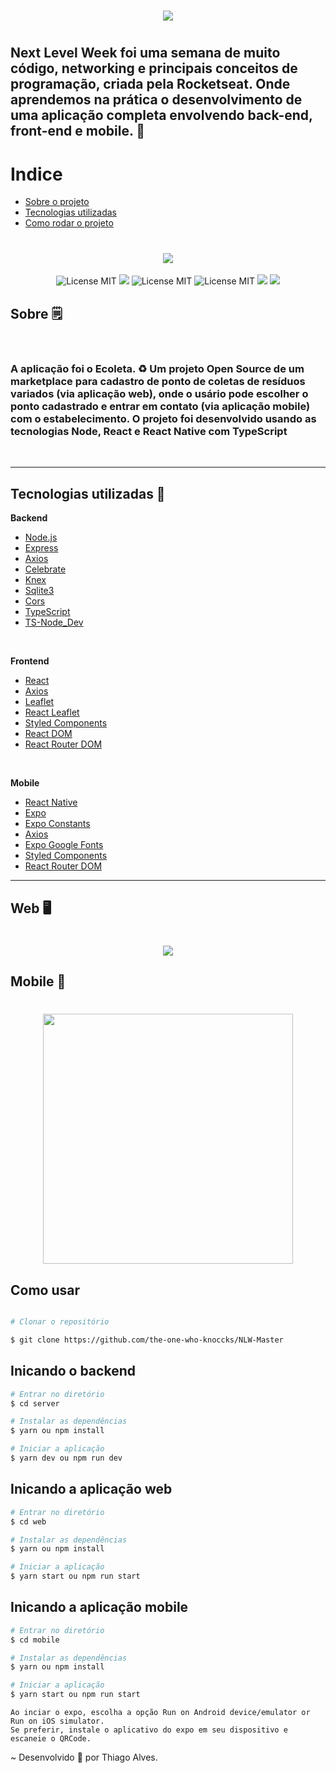<h1 align="center">
  <img src="https://ik.imagekit.io/hld13bjzb1/logo_3yCBYDB7l.svg" >
<h1>


<h2>
  Next Level Week foi uma semana de muito código, networking e principais conceitos de programação, criada pela <b>Rocketseat</b>. Onde aprendemos na prática o desenvolvimento de uma aplicação completa envolvendo back-end, front-end e mobile. 🚀
</h2>


# Indice
- [Sobre o projeto](#-sobre)
- [Tecnologias utilizadas](#-technologias-utilizadas)
- [Como rodar o projeto](#-Como-usar)


<h1 align="center">
  <img src="https://ik.imagekit.io/hld13bjzb1/ecoleta_zVRWQLAEu.png">
</h1>

<p align="center">
    <img src="https://camo.githubusercontent.com/14bf1ed280c70f16a04e3f6712db8387ab96966c/68747470733a2f2f696d672e736869656c64732e696f2f6769746875622f6c6963656e73652f78306e3464302f65636f6c657461" alt="License MIT">
    <img src="https://camo.githubusercontent.com/623540f91c2d296e4e02a36c74b5680eff55c7d3/68747470733a2f2f696d672e736869656c64732e696f2f62616467652f6e6f64652d31322e31372e302d677265656e">
    <img src="https://camo.githubusercontent.com/13f781d3be1c187d5e3e90760c3eeabb3d8c3ab9/68747470733a2f2f696d672e736869656c64732e696f2f62616467652f7365727665722d6e6f64656a732d696d706f7274616e74" alt="License MIT">
    <img src="https://camo.githubusercontent.com/1af8e9f28cfcfbe64ee7fb151a317da44782c744/68747470733a2f2f696d672e736869656c64732e696f2f62616467652f7765622d72656163742d626c7565" alt="License MIT">
    <img src="https://camo.githubusercontent.com/ca9a9e3223e9fc29b04036725782790bd14c2f0b/68747470733a2f2f696d672e736869656c64732e696f2f62616467652f6d6f62696c652d72656163742532306e61746976652d626c756576696f6c6574">
    <img src="https://badges.frapsoft.com/typescript/code/typescript.png?v=101)](https://github.com/ellerbrock/typescript-badges/)">
  </a>
</p>



## Sobre 🗒
</br>
<h3> A aplicação foi o <b>Ecoleta</b>. ♻ Um projeto Open Source de um marketplace para cadastro de ponto de coletas de resíduos variados (via aplicação web), onde o usário pode escolher o ponto cadastrado e entrar em contato (via aplicação mobile) com o estabelecimento. O projeto foi desenvolvido usando as tecnologias Node, React e React Native com TypeScript</h3>
</br>

---
## Tecnologias utilizadas 🚀

**Backend** </br>


- [Node.js](https://reactjs.org/)
- [Express](https://expressjs.com/)
- [Axios](https://github.com/axios/axios)
- [Celebrate](https://www.npmjs.com/package/celebrate)
- [Knex](http://knexjs.org/)
- [Sqlite3](https://www.sqlite.org/index.html)
- [Cors](https://enable-cors.org/)
- [TypeScript](https://www.typescriptlang.org/)
- [TS-Node_Dev](https://www.npmjs.com/package/ts-node-dev)


</br>

**Frontend**

- [React](https://reactjs.org/)
- [Axios](https://github.com/axios/axios)
- [Leaflet](https://leafletjs.com/)
- [React Leaflet](https://react-leaflet.js.org/)
- [Styled Components](https://styled-components.com/)
- [React DOM](https://reactjs.org/docs/react-dom.html)
- [React Router DOM](https://www.npmjs.com/package/react-router-dom)


</br>

**Mobile**


- [React Native](https://reactnative.dev/)
- [Expo](https://expo.io/)
- [Expo Constants](https://docs.expo.io/versions/latest/sdk/constants/)
- [Axios](https://github.com/axios/axios)
- [Expo Google Fonts](https://dev.to/expo/expo-google-fonts-is-released-4g58)
- [Styled Components](https://styled-components.com/)
- [React Router DOM](https://www.npmjs.com/package/react-router-dom)

---


## Web 🖥

<h1 align="center">
  <img src="https://ik.imagekit.io/hld13bjzb1/Screenshot_from_2020-06-04_09-04-18_tAgeBDu6U.png">

</h1>

## Mobile 📱

<h1 align="center">
  <img src="https://ik.imagekit.io/hld13bjzb1/7a17e49d-6076-44bd-b1b7-9c052c53f1b0_WonJb_5Fs.jpeg" width="400" heigth="600">

</h1>


## Como usar 

```bash

# Clonar o repositório

$ git clone https://github.com/the-one-who-knoccks/NLW-Master

```

## Inicando o backend
```bash
# Entrar no diretório
$ cd server

# Instalar as dependências
$ yarn ou npm install

# Iniciar a aplicação
$ yarn dev ou npm run dev
```

## Inicando a aplicação web
```bash
# Entrar no diretório
$ cd web

# Instalar as dependências
$ yarn ou npm install

# Iniciar a aplicação
$ yarn start ou npm run start
```

## Inicando a aplicação mobile
```bash
# Entrar no diretório
$ cd mobile

# Instalar as dependências
$ yarn ou npm install

# Iniciar a aplicação
$ yarn start ou npm run start

```

```
Ao inciar o expo, escolha a opção Run on Android device/emulator or Run on iOS simulator.
Se preferir, instale o aplicativo do expo em seu dispositivo e escaneie o QRCode.

```

~ 
Desenvolvido 💜 por Thiago Alves.













